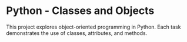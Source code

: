 # Python - Classes and Objects

This project explores object-oriented programming in Python.
Each task demonstrates the use of classes, attributes, and methods.
